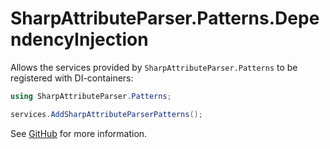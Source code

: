 # SharpAttributeParser.Patterns.DependencyInjection

Allows the services provided by `SharpAttributeParser.Patterns` to be registered with DI-containers:

```csharp
using SharpAttributeParser.Patterns;

services.AddSharpAttributeParserPatterns();
```

See [GitHub](https://github.com/SharpAttributeParser/SharpAttributeParser) for more information.